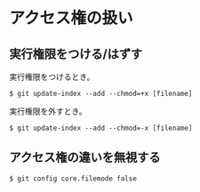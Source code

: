 # アクセス権の扱い

## 実行権限をつける/はずす

実行権限をつけるとき。

```
$ git update-index --add --chmod=+x [filename]
```

実行権限を外すとき。

```
$ git update-index --add --chmod=-x [filename]
```

## アクセス権の違いを無視する

```
$ git config core.filemode false
```
